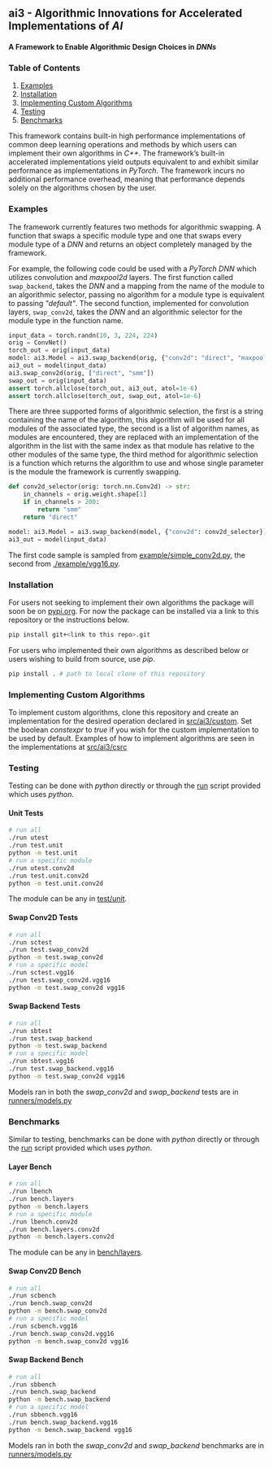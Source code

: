 ## ai3 - Algorithmic Innovations for Accelerated Implementations of *AI*

#### A Framework to Enable Algorithmic Design Choices in *DNNs*

### Table of Contents
1. [Examples](#examples)
2. [Installation](#installation)
3. [Implementing Custom Algorithms](#implementing-custom-algorithms)
4. [Testing](#testing)
5. [Benchmarks](#benchmarks)

This framework contains built-in high performance implementations of common deep learning operations and methods by which users can implement their own algorithms in *C++*. The framework’s built-in accelerated implementations yield outputs equivalent to and exhibit similar performance as implementations in *PyTorch*. The framework incurs no additional performance overhead, meaning that performance depends solely on the algorithms chosen by the user.

### Examples
The framework currently features two methods for algorithmic swapping. A function that swaps a specific module type and one that swaps every module type of a *DNN* and returns an object completely managed by the framework.

For example, the following code could be used with a *PyTorch* *DNN* which utilizes convolution and *maxpool2d* layers. The first function called ```swap_backend```, takes the *DNN* and a mapping from the name of the module to an algorithmic selector, passing no algorithm for a module type is equivalent to passing *"default"*. The second function, implemented for convolution layers, ```swap_conv2d```, takes the *DNN* and an algorithmic selector for the module type in the function name.
```python
input_data = torch.randn(10, 3, 224, 224)
orig = ConvNet()
torch_out = orig(input_data)
model: ai3.Model = ai3.swap_backend(orig, {"conv2d": "direct", "maxpool2d": "default"})
ai3_out = model(input_data)
ai3.swap_conv2d(orig, ["direct", "smm"])
swap_out = orig(input_data)
assert torch.allclose(torch_out, ai3_out, atol=1e-6)
assert torch.allclose(torch_out, swap_out, atol=1e-6)
```
There are three supported forms of algorithmic selection, the first is a string containing the name of the algorithm, this algorithm will be used for all modules of the associated type, the second is a list of algorithm names, as modules are encountered, they are replaced with an implementation of the algorithm in the list with the same index as that module has relative to the other modules of the same type, the third method for algorithmic selection is a function which returns the algorithm to use and whose single parameter is the module the framework is currently swapping.
```python
def conv2d_selector(orig: torch.nn.Conv2d) -> str:
    in_channels = orig.weight.shape[1]
    if in_channels > 200:
        return "smm"
    return "direct"

model: ai3.Model = ai3.swap_backend(model, {"conv2d": conv2d_selector})
ai3_out = model(input_data)
```
The first code sample is sampled from [example/simple_conv2d.py](./example/simple_conv2d.py), the second from [./example/vgg16.py](./example/vgg16.py).

### Installation
For users not seeking to implement their own algorithms the package will soon be on [pypi.org](pypi.org). For now the package can be installed via a link to this repository or the instructions below.
```sh
pip install git+<link to this repo>.git
```

For users who implemented their own algorithms as described below or users wishing to build from source, use *pip*.
```sh
pip install . # path to local clone of this repository
```

### Implementing Custom Algorithms
To implement custom algorithms, clone this repository and create an implementation for the desired operation declared in [src/ai3/custom](./src/ai3/custom). Set the boolean *constexpr* to *true* if you wish for the custom implementation to be used by default. Examples of how to implement algorithms are seen in the implementations at [src/ai3/csrc](./src/ai3/csrc)

### Testing
Testing can be done with *python* directly or through the [run](./run) script provided which uses *python*.

#### Unit Tests
```sh
# run all
./run utest
./run test.unit
python -m test.unit
# run a specific module
./run utest.conv2d
./run test.unit.conv2d
python -m test.unit.conv2d
```
The module can be any in [test/unit](./test/unit).

#### Swap Conv2D Tests
```sh
# run all
./run sctest
./run test.swap_conv2d
python -m test.swap_conv2d
# run a specific model
./run sctest.vgg16
./run test.swap_conv2d.vgg16
python -m test.swap_conv2d vgg16
```

#### Swap Backend Tests
```sh
# run all
./run sbtest
./run test.swap_backend
python -m test.swap_backend
# run a specific model
./run sbtest.vgg16
./run test.swap_backend.vgg16
python -m test.swap_conv2d vgg16
```

Models ran in both the *swap_conv2d* and *swap_backend* tests are in [runners/models.py](./runners/models.py)

### Benchmarks

Similar to testing, benchmarks can be done with *python* directly or through the [run](./run) script provided which uses *python*.

#### Layer Bench
```sh
# run all
./run lbench
./run bench.layers
python -m bench.layers
# run a specific module
./run lbench.conv2d
./run bench.layers.conv2d
python -m bench.layers.conv2d
```
The module can be any in [bench/layers](./bench/layers).

#### Swap Conv2D Bench
```sh
# run all
./run scbench
./run bench.swap_conv2d
python -m bench.swap_conv2d
# run a specific model
./run scbench.vgg16
./run bench.swap_conv2d.vgg16
python -m bench.swap_conv2d vgg16
```

#### Swap Backend Bench
```sh
# run all
./run sbbench
./run bench.swap_backend
python -m bench.swap_backend
# run a specific model
./run sbbench.vgg16
./run bench.swap_backend.vgg16
python -m bench.swap_backend vgg16
```

Models ran in both the *swap_conv2d* and *swap_backend* benchmarks are in [runners/models.py](./runners/models.py)
